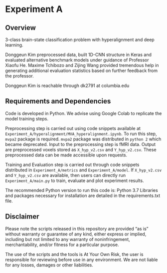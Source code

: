 # Experiment A

## Overview

3-class brain-state classification problem with hyperalignment and deep learning.

Donggeun Kim preprocessed data, built 1D-CNN structure in Keras and evaluated alternative benchmark models 
under guidance of Professor Xiaofu He. Maxime Tchibozo and Zijing Wang provided tremendous help in 
generating additional evaluation statistics based on further feedback from the professor. 
 
Donggeun Kim is reachable through dk2791 at columbia.edu

## Requirements and Dependencies

Code is developed in Python. We advise using Google Colab to replicate the model training steps. 

Preprocessing step is carried out using code snippets available at `Experiment_A/hyperalignment/MVA_hyperalignment.ipynb`.
To run this step, `mvpa2` package is required. `mvpa2` package was distributed in `python 2` which became 
deprecated. Input to the preprocessing step is fMRI data. Output are preprocessed voxels stored as `X_hyp_v2.csv` and 
`Y_hyp_v2.csv`. These preprocessed data can be made accessible upon requests.

Training and Evaluation step is carried out through code snippets distributed in `Experiment_A/metrics` and 
`Experiment_A/model`. If `X_hyp_v2.csv` and `Y_hyp_v2.csv` are available, then users can directly run 
`Experiment_A/main.py` to train, evaluate and plot experiment results.

The recommended Python version to run this code is: Python 3.7
Libraries and packages necessary for installation are detailed in the requirements.txt file.



## Disclaimer

Please note the scripts released in this repository are provided “as is” without warranty or guarantee of any kind, either express or implied, including but not limited to any warranty of noninfringement, merchantability, and/or fitness for a particular purpose.

The use of the scripts and the tools is At Your Own Risk, the user is responsible for reviewing before use in any environment. We are not liable for any losses, damages or other liabilities.



